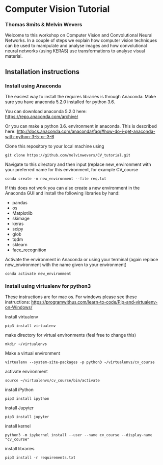 # Computer Vision Tutorial
### Thomas Smits & Melvin Wevers

Welcome to this workshop on Computer Vision and Convolutional Neural Networks. In a couple of steps we explain how computer vision techniques can be used to manipulate and analyse images and how convolutional neural networks (using KERAS) use transformations to analyse visual material.

## Installation instructions

### Install using Anaconda

The easiest way to install the requires libraries is through Anaconda. Make sure you have anaconda 5.2.0 installed for python 3.6. 

You can download anaconda 5.2.0 here: https://repo.anaconda.com/archive/

Or you can make a python 3.6. environment in anaconda. This is described here: http://docs.anaconda.com/anaconda/faq/#how-do-i-get-anaconda-with-python-3-5-or-3-6


Clone this repository to your local machine using

`git clone https://github.com/melvinwevers/CV_tutorial.git`

Navigate to this directory and then input (replace new_environment with your preferred name for this environment, for example CV_course

`conda create -n new_environment --file req.txt` 

If this does not work you can also create a new environment in the Anaconda GUI and install the following libraries by hand:

* pandas
* os
* Matplotlib
* skimage
* keras
* scipy
* glob
* tqdm
* sklearn
* face_recognition

Activate the environment in Anaconda or using your terminal (again replace new_environment with the name given to your environment)

`conda activate new_environment`

### Install using virtualenv for python3 
These instructions are for mac os. 
For windows please see these instructions: https://programwithus.com/learn-to-code/Pip-and-virtualenv-on-Windows/

Install virtualenv

`pip3 install virtualenv`

make directory for virtual environments (feel free to change this)

`mkdir ~/virtualenvs`

Make a virtual environment

`virtualenv --system-site-packages -p python3 ~/virtualenvs/cv_course`

activate environment

`source ~/virtualenvs/cv_course/bin/activate`

install iPython

`pip3 install ipython`

install Jupyter

`pip3 install jupyter`

install kernel

`python3 -m ipykernel install --user --name cv_course --display-name "cv_course"`

install libraries

`pip3 install -r requirements.txt`
